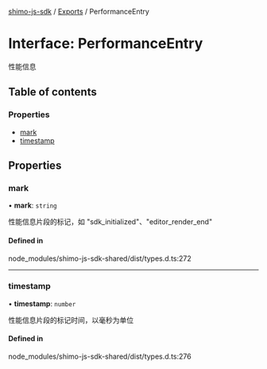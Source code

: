 [shimo-js-sdk](../README.md) / [Exports](../modules.md) / PerformanceEntry

# Interface: PerformanceEntry

性能信息

## Table of contents

### Properties

- [mark](PerformanceEntry.md#mark)
- [timestamp](PerformanceEntry.md#timestamp)

## Properties

### mark

• **mark**: `string`

性能信息片段的标记，如 "sdk_initialized"、"editor_render_end"

#### Defined in

node_modules/shimo-js-sdk-shared/dist/types.d.ts:272

___

### timestamp

• **timestamp**: `number`

性能信息片段的标记时间，以毫秒为单位

#### Defined in

node_modules/shimo-js-sdk-shared/dist/types.d.ts:276
